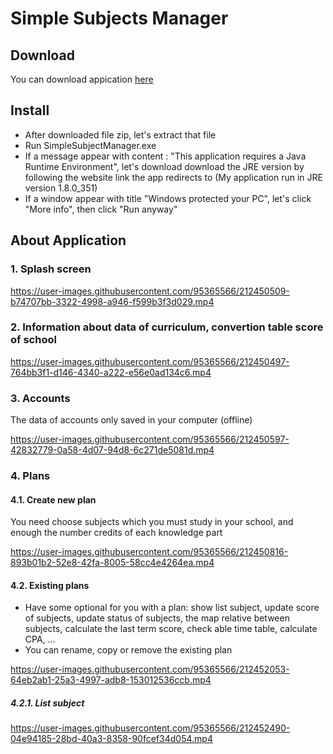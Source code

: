 # Simple Subjects Manager

## Download

You can download appication [here](https://drive.google.com//file//d//1hTBVgg5GAJGNt4dAZcTkPMGFfRK0rwdm//view?usp=sharing)


<!-- <img src="https://user-images.githubusercontent.com/95365566/212449588-287f6ed2-052e-478e-8524-5eeb1126b3a5.png" align="center" width="800"/> -->

## Install

- After downloaded file zip, let's extract that file
- Run SimpleSubjectManager.exe
- If a message appear with content : "This application requires a Java Runtime Environment", let's download download the JRE version by following the website link the app redirects to (My application run in JRE version 1.8.0_351)
- If a window appear with title "Windows protected your PC", let's click "More info", then click "Run anyway"

## About Application

### 1. Splash screen


https://user-images.githubusercontent.com/95365566/212450509-b74707bb-3322-4998-a946-f599b3f3d029.mp4


### 2. Information about data of curriculum, convertion table score of school


https://user-images.githubusercontent.com/95365566/212450497-764bb3f1-d146-4340-a222-e56e0ad134c6.mp4


### 3. Accounts 

The data of accounts only saved in your computer (offline)


https://user-images.githubusercontent.com/95365566/212450597-42832779-0a58-4d07-94d8-6c271de5081d.mp4

### 4. Plans

#### 4.1. Create new plan

You need choose subjects which you must study in your school, and enough the number credits of each knowledge part


https://user-images.githubusercontent.com/95365566/212450816-893b01b2-52e8-42fa-8005-58cc4e4264ea.mp4


#### 4.2. Existing plans

- Have some optional for you with a plan: show list subject, update score of subjects, update status of subjects, the map relative between subjects, calculate the last term score, check able time table, calculate CPA, ...
- You can rename, copy or remove the existing plan


https://user-images.githubusercontent.com/95365566/212452053-64eb2ab1-25a3-4997-adb8-153012536ccb.mp4


##### 4.2.1. List subject


https://user-images.githubusercontent.com/95365566/212452490-04e94185-28bd-40a3-8358-90fcef34d054.mp4







